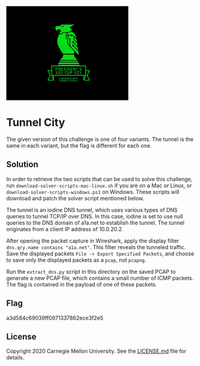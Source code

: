<img src="../../../logo.png" height="250px">

# Tunnel City

The given version of this challenge is one of four variants. The tunnel is the same in each variant, but the flag is
different for each one.

## Solution

In order to retrieve the two scripts that can be used to solve this challenge, run 
`download-solver-scripts-mac-linux.sh` if you are on a Mac or Linux, or `download-solver-scripts-windows.ps1` on
Windows. These scripts will download and patch the solver script mentioned below.

The tunnel is an iodine DNS tunnel, which uses various types of DNS queries to tunnel TCP/IP over DNS. In this case,
iodine is set to use null queries to the DNS domain of a1a.net to establish the tunnel. The tunnel originates from a
client IP address of 10.0.20.2.

After opening the packet capture in Wireshark, apply the display filter `dns.qry.name contains "a1a.net"`. This filter
reveals the tunneled traffic. Save the displayed packets `File -> Export Specified Packets`, and choose to save only
the displayed packets as a `pcap`, not `pcapng`.

Run the `extract_dns.py` script in this directory on the saved PCAP to generate a new PCAP file, which contains a small
number of ICMP packets. The flag is contained in the payload of one of these packets.

## Flag

a3d584c69039ff0971337862ece3f2e5

## License
Copyright 2020 Carnegie Mellon University. See the [LICENSE.md](../../../LICENSE.md) file for details.